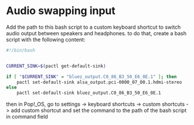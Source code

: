 # Audio swapping input

Add the path to this bash script to a custom keyboard shortcut to switch audio output between speakers and headphones.
to do that, create a bash script with the following content:

```bash
#!/bin/bash


CURRENT_SINK=$(pactl get-default-sink)

if [ "$CURRENT_SINK" = "bluez_output.C0_86_B3_50_E6_0E.1" ]; then
    pactl set-default-sink alsa_output.pci-0000_07_00.1.hdmi-stereo
else
    pactl set-default-sink bluez_output.C0_86_B3_50_E6_0E.1
```
then in Pop!_OS, go to settings -> keyboard shortcuts -> custom shortcuts -> add custom shortcut
and set the command to the path of the bash script in command field
